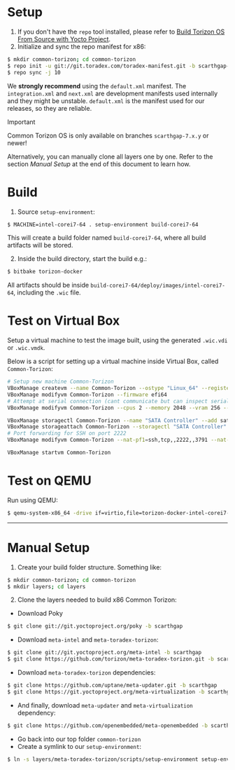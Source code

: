 Setup
======
1. If you don't have the `repo` tool installed, please refer to [Build Torizon OS From Source with Yocto Project](https://developer.toradex.com/torizon/in-depth/build-torizoncore-from-source-with-yocto-projectopenembedded/#download-metadata).
2. Initialize and sync the repo manifest for x86:
```bash
$ mkdir common-torizon; cd common-torizon
$ repo init -u git://git.toradex.com/toradex-manifest.git -b scarthgap-7.x.y -m common-torizon/x86/default.xml
$ repo sync -j 10
```
We **strongly recommend** using the `default.xml` manifest. The `integration.xml` and `next.xml` are development manifests used internally and they might be unstable.
`default.xml` is the manifest used for our releases, so they are reliable.  
> [!IMPORTANT]  
> Common Torizon OS is only available on branches `scarthgap-7.x.y` or newer!

Alternatively, you can manually clone all layers one by one. Refer to the section _Manual Setup_ at the end of this document to learn how.

Build
======
1. Source `setup-environment`:
```bash
$ MACHINE=intel-corei7-64 . setup-environment build-corei7-64
```
This will create a build folder named `build-corei7-64`, where all build artifacts will be stored.

2. Inside the build directory, start the build e.g.:
```bash
$ bitbake torizon-docker
```

All artifacts should be inside `build-corei7-64/deploy/images/intel-corei7-64`, including the `.wic` file.

Test on Virtual Box
======
Setup a virtual machine to test the image built, using the generated `.wic.vdi` or `.wic.vmdk`.

Below is a script for setting up a virtual machine inside Virtual Box, called `Common-Torizon`:
```bash
# Setup new machine Common-Torizon
VBoxManage createvm --name Common-Torizon --ostype "Linux_64" --register --basefolder "$HOME/CommonTorizonVBoxVM"
VBoxManage modifyvm Common-Torizon --firmware efi64
# Attempt at serial connection (cant communicate but can inspect serial logs via 'tail -f /tmp/serial')
VBoxManage modifyvm Common-Torizon --cpus 2 --memory 2048 --vram 256 --graphicscontroller vmsvga --uart1 0x3F8 4 --uartmode1 file /tmp/serial

VBoxManage storagectl Common-Torizon --name "SATA Controller" --add sata --bootable on
VBoxManage storageattach Common-Torizon --storagectl "SATA Controller" --port 0 --device 0 --type hdd --medium "torizon-docker-intel-corei7-64.wic.vdi"
# Port forwarding for SSH on port 2222
VBoxManage modifyvm Common-Torizon --nat-pf1=ssh,tcp,,2222,,3791 --nat-pf1=ssh_tor,tcp,,2223,,22

VBoxManage startvm Common-Torizon
```

Test on QEMU
======

Run using QEMU:

```bash
$ qemu-system-x86_64 -drive if=virtio,file=torizon-docker-intel-corei7-64.wic,format=raw -no-reboot -cpu host -nic user,hostfwd=tcp::2222-:22 -machine pc -vga virtio -m 4096 -bios /usr/share/ovmf/OVMF.fd -enable-kvm -serial pty
```

---

Manual Setup
======
1. Create your build folder structure. Something like:
```bash
$ mkdir common-torizon; cd common-torizon
$ mkdir layers; cd layers
```
2. Clone the layers needed to build x86 Common Torizon:  
  * Download Poky
```bash
$ git clone git://git.yoctoproject.org/poky -b scarthgap
```
  * Download `meta-intel` and `meta-toradex-torizon`:
```bash
$ git clone git://git.yoctoproject.org/meta-intel -b scarthgap
$ git clone https://github.com/torizon/meta-toradex-torizon.git -b scarthgap-7.x.y
```
  * Download `meta-toradex-torizon` dependencies:
```bash
$ git clone https://github.com/uptane/meta-updater.git -b scarthgap
$ git clone https://git.yoctoproject.org/meta-virtualization -b scarthgap
```
  * And finally, download `meta-updater` and `meta-virtualization` dependency: 
```bash
$ git clone https://github.com/openembedded/meta-openembedded -b scarthgap
```
  * Go back into our top folder `common-torizon`
  * Create a symlink to our `setup-environment`:
```bash
$ ln -s layers/meta-toradex-torizon/scripts/setup-environment setup-environment
```

